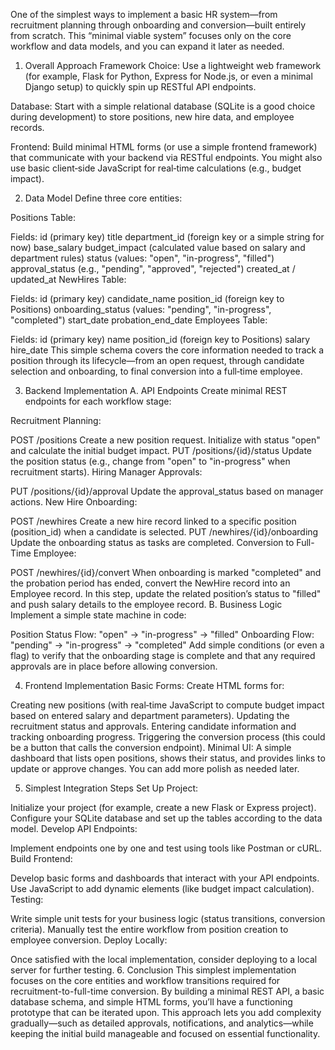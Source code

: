 One of the simplest ways to implement a basic HR system—from recruitment planning through onboarding and conversion—built entirely from scratch. This “minimal viable system” focuses only on the core workflow and data models, and you can expand it later as needed.

1. Overall Approach
Framework Choice:
Use a lightweight web framework (for example, Flask for Python, Express for Node.js, or even a minimal Django setup) to quickly spin up RESTful API endpoints.

Database:
Start with a simple relational database (SQLite is a good choice during development) to store positions, new hire data, and employee records.

Frontend:
Build minimal HTML forms (or use a simple frontend framework) that communicate with your backend via RESTful endpoints. You might also use basic client‑side JavaScript for real‑time calculations (e.g., budget impact).

2. Data Model
Define three core entities:

Positions Table:

Fields:
id (primary key)
title
department_id (foreign key or a simple string for now)
base_salary
budget_impact (calculated value based on salary and department rules)
status (values: "open", "in-progress", "filled")
approval_status (e.g., "pending", "approved", "rejected")
created_at / updated_at
NewHires Table:

Fields:
id (primary key)
candidate_name
position_id (foreign key to Positions)
onboarding_status (values: "pending", "in-progress", "completed")
start_date
probation_end_date
Employees Table:

Fields:
id (primary key)
name
position_id (foreign key to Positions)
salary
hire_date
This simple schema covers the core information needed to track a position through its lifecycle—from an open request, through candidate selection and onboarding, to final conversion into a full‑time employee.

3. Backend Implementation
A. API Endpoints
Create minimal REST endpoints for each workflow stage:

Recruitment Planning:

POST /positions
Create a new position request. Initialize with status "open" and calculate the initial budget impact.
PUT /positions/{id}/status
Update the position status (e.g., change from "open" to "in-progress" when recruitment starts).
Hiring Manager Approvals:

PUT /positions/{id}/approval
Update the approval_status based on manager actions.
New Hire Onboarding:

POST /newhires
Create a new hire record linked to a specific position (position_id) when a candidate is selected.
PUT /newhires/{id}/onboarding
Update the onboarding status as tasks are completed.
Conversion to Full-Time Employee:

POST /newhires/{id}/convert
When onboarding is marked "completed" and the probation period has ended, convert the NewHire record into an Employee record. In this step, update the related position’s status to "filled" and push salary details to the employee record.
B. Business Logic
Implement a simple state machine in code:

Position Status Flow:
"open" → "in-progress" → "filled"
Onboarding Flow:
"pending" → "in-progress" → "completed"
Add simple conditions (or even a flag) to verify that the onboarding stage is complete and that any required approvals are in place before allowing conversion.

4. Frontend Implementation
Basic Forms:
Create HTML forms for:

Creating new positions (with real‑time JavaScript to compute budget impact based on entered salary and department parameters).
Updating the recruitment status and approvals.
Entering candidate information and tracking onboarding progress.
Triggering the conversion process (this could be a button that calls the conversion endpoint).
Minimal UI:
A simple dashboard that lists open positions, shows their status, and provides links to update or approve changes. You can add more polish as needed later.

5. Simplest Integration Steps
Set Up Project:

Initialize your project (for example, create a new Flask or Express project).
Configure your SQLite database and set up the tables according to the data model.
Develop API Endpoints:

Implement endpoints one by one and test using tools like Postman or cURL.
Build Frontend:

Develop basic forms and dashboards that interact with your API endpoints.
Use JavaScript to add dynamic elements (like budget impact calculation).
Testing:

Write simple unit tests for your business logic (status transitions, conversion criteria).
Manually test the entire workflow from position creation to employee conversion.
Deploy Locally:

Once satisfied with the local implementation, consider deploying to a local server for further testing.
6. Conclusion
This simplest implementation focuses on the core entities and workflow transitions required for recruitment-to-full-time conversion. By building a minimal REST API, a basic database schema, and simple HTML forms, you’ll have a functioning prototype that can be iterated upon. This approach lets you add complexity gradually—such as detailed approvals, notifications, and analytics—while keeping the initial build manageable and focused on essential functionality.